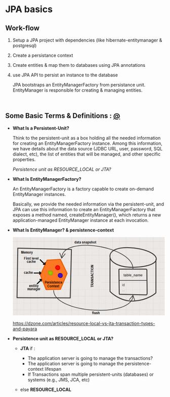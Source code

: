 # JPA basics

## Work-flow

1. Setup a JPA project with dependencies (like hibernate-entitymanager & postgresql)
2. Create a persistance context
3. Create entities & map them to databases using JPA annotations
4. use JPA API to persist an instance to the database

    JPA bootstraps an EntityManagerFactory from persistance unit. EntityManager is responsible for creating & managing entities.

<br>


## Some Basic Terms & Definitions : [@](https://dzone.com/articles/resource-local-vs-jta-transaction-types-and-payara)

* <b>What Is a Persistent-Unit?</b>

    Think to the persistent-unit as a box holding all the needed information for creating an EntityManagerFactory instance. Among this information, we have details about the data source (JDBC URL, user, password, SQL dialect, etc), the list of entities that will be managed, and other specific properties.

    <i>Persistence unit as RESOURCE_LOCAL or JTA?</i> 

* <b>What Is EntityManagerFactory?</b>

    An EntityManagerFactory is a factory capable to create on-demand EntityManager instances.

    Basically, we provide the needed information via the persistent-unit, and JPA can use this information to create an EntityManagerFactory that exposes a method named, createEntityManager(), which returns a new application-managed EntityManager instance at each invocation.


* <b>What Is EntityManager? & persistence-context </b>

    <img src="Screenshots/transaction.png" alt="transaction" width="600"/> 

    https://dzone.com/articles/resource-local-vs-jta-transaction-types-and-payara


* <b>Persistence unit as RESOURCE_LOCAL or JTA?</b>

    * <b> JTA </b> if :

        * The application server is going to  manage the transactions? 
        * The application server is going to manage the persistence-context lifespan 
        * If Transactions span multiple persistent-units (databases) or systems (e.g., JMS, JCA, etc) 
    
    * else <b> RESOURCE_LOCAL </b>

